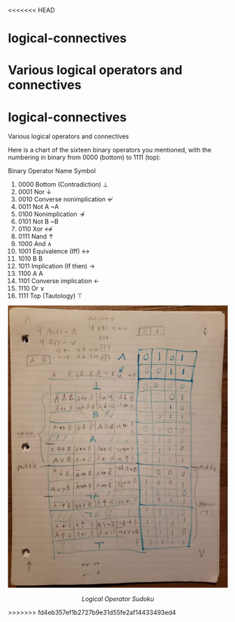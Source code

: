<<<<<<< HEAD
# logical-connectives
Various logical operators and connectives
=======
# logical-connectives
Various logical operators and connectives

Here is a chart of the sixteen binary operators you mentioned, with the numbering in binary from 0000 (bottom) to 1111 (top):

Binary	Operator Name	Symbol
1. 0000	Bottom (Contradiction)	⊥
1. 0001	Nor	↓
1. 0010	Converse nonimplication	↚
1. 0011	Not A	~A
1. 0100	Nonimplication ↛
1. 0101	Not B	~B
1. 0110	Xor	↮
1. 0111	Nand	↑
1. 1000	And	∧
1. 1001	Equivalence (Iff)	↔
1. 1010	B	B
1. 1011	Implication (If then)	→
1. 1100	A	A
1. 1101	Converse implication	←
1. 1110	Or	∨
1. 1111	Top (Tautology)	⊤



<p align="center">
  <img src="logical-sudoku.jpg" width="1000px"/>
  <p align="center"><i>Logical Operator Sudoku</i></p>
</p>
>>>>>>> fd4eb357ef1b2727b9e31d55fe2af14433493ed4
